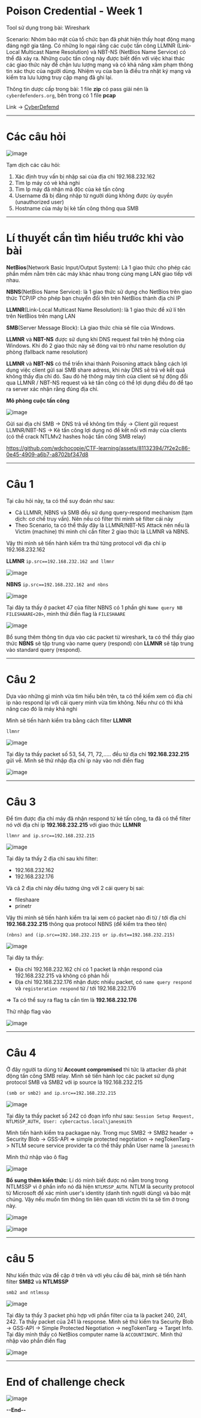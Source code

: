 # Poison Credential - Week 1
Tool sử dụng trong bài: Wireshark

Scenario: Nhóm bảo mật của tổ chức bạn đã phát hiện thấy hoạt động mạng đáng ngờ gia tăng. Có những lo ngại rằng các cuộc tấn công LLMNR (Link-Local Multicast Name Resolution) và NBT-NS (NetBios Name Service) có thể đã xảy ra. Những cuộc tấn công này được biết đến với việc khai thác các giao thức này để chặn lưu lượng mạng và có khả năng xâm phạm thông tin xác thực của người dùng. Nhiệm vụ của bạn là điều tra nhật ký mạng và kiểm tra lưu lượng truy cập mạng đã ghi lại.

Thông tin dược cấp trong bài: 1 file **zip** có pass giải nén là `cyberdefenders.org`, bên trong có 1 file **pcap**

Link -> [CyberDefemd](https://cyberdefenders.org/blueteam-ctf-challenges/poisonedcredentials/)

----
# Các câu hỏi

![image](https://github.com/wdchocopie/CTF-learning/assets/81132394/081708c9-ae37-44e3-ad9d-c2c6730f06a7)

Tạm dịch các câu hỏi:
1. Xác định truy vấn bị nhập sai của địa chỉ 192.168.232.162
2. Tìm Ip máy có vẻ khả nghi
3. Tìm Ip máy đã nhận mã độc của kẻ tấn công
4. Username đã bị đăng nhập từ người dùng không được ủy quyền (unauthorized user)
5. Hostname của máy bị kẻ tấn công thông qua SMB

----
# Lí thuyết cần tìm hiểu trước khi vào bài
**NetBios**(Network Basic Input/Output System): Là 1 giao thức cho phép các phần mềm nằm trên các máy khác nhau trong cùng mạng LAN giao tiếp với nhau.

**NBNS**(NetBios Name Service): là 1 giao thức sử dụng cho NetBios trên giao thức TCP/IP cho phép bạn chuyển đổi tên trên NetBios thành địa chỉ IP

**LLMNR**(Link-Local Multicast Name Resolution): là 1 giao thức để xử lí tên trên NetBios trên mạng LAN

**SMB**(Server Message Block): Là giao thức chia sẻ file của Windows.

**LLMNR** và **NBT-NS** được sử dụng khi DNS request fail trên hệ thông của Windows. Khi đó 2 giao thức này sẽ đóng vai trò như name resolution dự phòng (fallback name resolution)

**LLMNR** và **NBT-NS** có thể triển khai thành Poisoning attack bằng cách lợi dụng việc client gửi sai SMB share adress, khi này DNS sẽ trả về kết quả không thấy địa chỉ đó. Sau đó hệ thông máy tính của client sẽ tự động đổi qua LLMNR / NBT-NS request và kẻ tấn công có thể lợi dụng điều đó để tạo ra server xác nhận rằng đúng địa chỉ.

**Mô phòng cuộc tấn công**

![image](https://github.com/wdchocopie/CTF-learning/assets/81132394/32745f68-1906-4805-922a-44f6a1c309aa)

Gửi sai địa chỉ SMB ->  DNS trả về không tìm thấy -> Client gửi request LLMNR/NBT-NS -> Kẻ tấn công lợi dụng nó để kết nối với máy của clients (có thể crack NTLMv2 hashes hoặc tấn công SMB relay)

https://github.com/wdchocopie/CTF-learning/assets/81132394/7f2e2c86-0e45-4909-a6b7-a8702bf347d8

----
# Câu 1
Tại câu hỏi này, ta có thể suy đoán như sau:
* Cả LLMNR, NBNS và SMB đều sử dụng query-respond mechanism (tạm dịch: cơ chế truy vấn). Nên nếu có filter thì mình sẽ filter cái này
* Theo Scenario, ta có thể thấy đây là LLMNR/NBT-NS Attack nên nếu là Victim (machine) thì mình chỉ cần filter 2 giao thức là LLMNR và NBNS.

Vậy thì mình sẽ tiến hành kiểm tra thử từng protocol với địa chỉ ip 192.168.232.162

**LLMNR**
`ip.src==192.168.232.162 and llmnr`

![image](https://github.com/wdchocopie/CTF-learning/assets/81132394/e3638918-e94f-4e47-83f3-1f7773ab2db2)

**NBNS**
`ip.src==192.168.232.162 and nbns`

![image](https://github.com/wdchocopie/CTF-learning/assets/81132394/efb4add4-7f57-4aa5-a488-ceec3905ff98)

Tại đây ta thấy ở packet 47 của filter NBNS có 1 phần ghi `Name query NB FILESHAARE<20>`, mình thử điền flag là `FILESHAARE`

![image](https://github.com/wdchocopie/CTF-learning/assets/81132394/6c6bc8ab-da7f-47ae-9a33-bfc0cc932b53)

Bổ sung thêm thông tin dựa vào các packet từ wireshark, ta có thể thấy giao thức **NBNS** sẽ tập trung vào name query (respond) còn **LLMNR** sẽ tập trung vào standard query (respond).

----
# Câu 2

Dựa vào những gì mình vừa tìm hiểu bên trên, ta có thể kiếm xem có địa chỉ ip nào respond lại với cái query mình vừa tìm không. Nếu như có thì khả năng cao đó là máy khả nghi

Mình sẽ tiến hành kiểm tra bằng cách filter **LLMNR**

`llmnr`

![image](https://github.com/wdchocopie/CTF-learning/assets/81132394/900b3d52-0548-4470-bdbc-35be51b2788b)

Tại đây ta thấy packet số 53, 54, 71, 72,..... đều từ địa chỉ **192.168.232.215** gửi về. Mình sẽ thử nhập địa chỉ ip này vào nơi điền flag

![image](https://github.com/wdchocopie/CTF-learning/assets/81132394/0964ae3d-65d7-4aa6-b22e-d4f3cc21e986)

-----

# Câu 3

Để tìm được địa chỉ máy đã nhận respond từ kẻ tấn công, ta đã có thể filter nó với địa chỉ ip **192.168.232.215** với giao thức **LLMNR** 

`llmnr and ip.src==192.168.232.215`

![image](https://github.com/wdchocopie/CTF-learning/assets/81132394/dd252f49-be3c-4acf-91b8-d8cca3faae2e)

Tại đây ta thấy 2 địa chỉ sau khi filter:
* 192.168.232.162
* 192.168.232.176

Và cả 2 địa chỉ này đều tương ứng với 2 cái query bị sai:
* fileshaare
* prinetr

Vậy thì mình sẽ tiến hành kiểm tra lại xem có packet nào đi từ / tới địa chỉ **192.168.232.215** thông qua protocol NBNS (để kiểm tra theo tên)

`(nbns) and (ip.src==192.168.232.215 or ip.dst==192.168.232.215)`

![image](https://github.com/wdchocopie/CTF-learning/assets/81132394/3bc98de6-86b2-476a-83b1-539ebf953a88)

Tại đây ta thấy:
* Địa chỉ 192.168.232.162 chỉ có 1 packet là nhận respond của 192.168.232.215 và không có phản hồi
* Địa chỉ 192.168.232.176 nhận được nhiều packet, có `name query respond` và `registeration respond` từ  / tới 192.168.232.176

=> Ta có thể suy ra flag ta cần tìm là **192.168.232.176**

Thử nhập flag vào

![image](https://github.com/wdchocopie/CTF-learning/assets/81132394/da337b64-2013-4241-b527-6c0781820ba2)

----
# Câu 4
Ở đây người ta dùng từ **Account compromised** thì tức là attacker đã phát động tấn công SMB relay. Mình sẽ tiến hành lọc các packet sử dụng protocol SMB và SMB2
với ip source là 192.168.232.215

`(smb or smb2) and ip.src==192.168.232.215`

![image](https://github.com/wdchocopie/CTF-learning/assets/81132394/2efc9eff-1092-4461-9077-14d82c1a26d1)

Tại đây ta thấy packet số 242 có đoạn info như sau: `Session Setup Request, NTLMSSP_AUTH, User: cybercactus.local\janesmith`

Mình tiến hành kiểm tra packagae này. Trong mục SMB2 -> SMB2 header -> Security Blob -> GSS-API => simple protected negotiation -> negTokenTarg -> NTLM secure service provider ta có thể thấy phần User name là `janesmith`

Mình thử nhập vào ô flag

![image](https://github.com/wdchocopie/CTF-learning/assets/81132394/ca04bff3-fe6d-4081-9f06-d1596137ffdc)

**Bổ sung thêm kiến thức**: Lí dó mình biết được nó nằm trong trong NTLMSSP vì ở phần info nó đã hiện `NTLMSSP_AUTH`. NTLM là security protocol từ Microsoft để xác mình user's identity (danh tính người dùng) và bảo mật chúng. Vậy nếu muốn tìm thông tin liên quan tới victim thì ta sẽ tìm ở trong này.

![image](https://github.com/wdchocopie/CTF-learning/assets/81132394/49e49745-9126-48cd-9a2b-d33086de1d12)

![image](https://github.com/wdchocopie/CTF-learning/assets/81132394/2bb68606-ef23-4efb-9799-5fd6d932d3f1)

----
# câu 5

Như kiến thức vừa đề cập ở trên và với yêu cầu đề bài, mình sẽ tiến hành filter **SMB2** và **NTLMSSP**

`smb2 and ntlmssp`

![image](https://github.com/wdchocopie/CTF-learning/assets/81132394/3da0fbce-c90b-43d7-87c6-cc7d40edd1ba)

Tại đây ta thấy 3 packet phù hợp với phần filter của ta là packet 240, 241, 242. Ta thấy packet của 241 là response. Mình sẽ thử kiểm tra Security Blob -> GSS-API -> Simple Protected Negotiation -> negTokenTarg -> Target Info. Tại đây mình thấy có NetBios computer name là `ACCOUNTINGPC`. Mình thử nhập vào phần điền flag

![image](https://github.com/wdchocopie/CTF-learning/assets/81132394/594b7de1-f707-4e6f-8a2a-70259f9bed90)

----
# End of challenge check

![image](https://github.com/wdchocopie/CTF-learning/assets/81132394/6974b614-1dea-449a-b9c6-a9e1cdfb5d5e)

**--End--**
